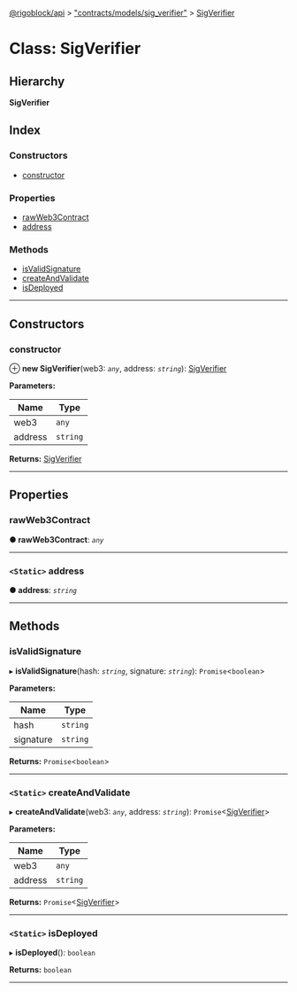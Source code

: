 [@rigoblock/api](../README.md) > ["contracts/models/sig_verifier"](../modules/_contracts_models_sig_verifier_.md) > [SigVerifier](../classes/_contracts_models_sig_verifier_.sigverifier.md)

# Class: SigVerifier

## Hierarchy

**SigVerifier**

## Index

### Constructors

* [constructor](_contracts_models_sig_verifier_.sigverifier.md#constructor)

### Properties

* [rawWeb3Contract](_contracts_models_sig_verifier_.sigverifier.md#rawweb3contract)
* [address](_contracts_models_sig_verifier_.sigverifier.md#address)

### Methods

* [isValidSignature](_contracts_models_sig_verifier_.sigverifier.md#isvalidsignature)
* [createAndValidate](_contracts_models_sig_verifier_.sigverifier.md#createandvalidate)
* [isDeployed](_contracts_models_sig_verifier_.sigverifier.md#isdeployed)

---

## Constructors

<a id="constructor"></a>

###  constructor

⊕ **new SigVerifier**(web3: *`any`*, address: *`string`*): [SigVerifier](_contracts_models_sig_verifier_.sigverifier.md)

**Parameters:**

| Name | Type |
| ------ | ------ |
| web3 | `any` |
| address | `string` |

**Returns:** [SigVerifier](_contracts_models_sig_verifier_.sigverifier.md)

___

## Properties

<a id="rawweb3contract"></a>

###  rawWeb3Contract

**● rawWeb3Contract**: *`any`*

___
<a id="address"></a>

### `<Static>` address

**● address**: *`string`*

___

## Methods

<a id="isvalidsignature"></a>

###  isValidSignature

▸ **isValidSignature**(hash: *`string`*, signature: *`string`*): `Promise`<`boolean`>

**Parameters:**

| Name | Type |
| ------ | ------ |
| hash | `string` |
| signature | `string` |

**Returns:** `Promise`<`boolean`>

___
<a id="createandvalidate"></a>

### `<Static>` createAndValidate

▸ **createAndValidate**(web3: *`any`*, address: *`string`*): `Promise`<[SigVerifier](_contracts_models_sig_verifier_.sigverifier.md)>

**Parameters:**

| Name | Type |
| ------ | ------ |
| web3 | `any` |
| address | `string` |

**Returns:** `Promise`<[SigVerifier](_contracts_models_sig_verifier_.sigverifier.md)>

___
<a id="isdeployed"></a>

### `<Static>` isDeployed

▸ **isDeployed**(): `boolean`

**Returns:** `boolean`

___

